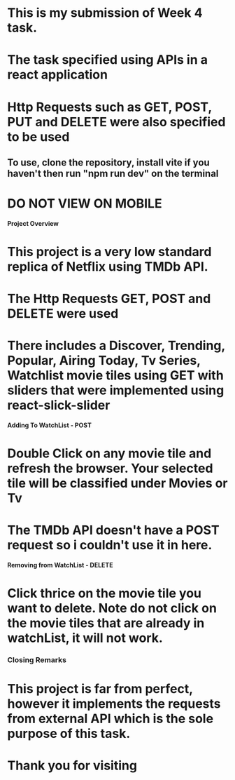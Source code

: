 # This is my submission of Week 4 task.

# The task specified using APIs in a react application

# Http Requests such as GET, POST, PUT and DELETE were also specified to be used

## To use, clone the repository, install vite if you haven't then run "npm run dev" on the terminal

# DO NOT VIEW ON MOBILE

#### Project Overview

# This project is a very low standard replica of Netflix using TMDb API.

# The Http Requests GET, POST and DELETE were used

# There includes a Discover, Trending, Popular, Airing Today, Tv Series, Watchlist movie tiles using GET with sliders that were implemented using react-slick-slider

#### Adding To WatchList - POST

# Double Click on any movie tile and refresh the browser. Your selected tile will be classified under Movies or Tv

# The TMDb API doesn't have a POST request so i couldn't use it in here.

#### Removing from WatchList - DELETE

# Click thrice on the movie tile you want to delete. Note do not click on the movie tiles that are already in watchList, it will not work.

### Closing Remarks

# This project is far from perfect, however it implements the requests from external API which is the sole purpose of this task.

# Thank you for visiting
